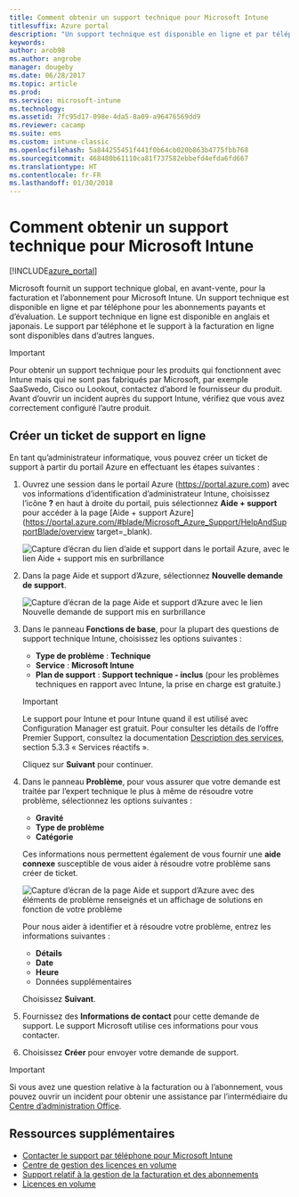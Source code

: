 ```yaml
---
title: Comment obtenir un support technique pour Microsoft Intune
titlesuffix: Azure portal
description: "Un support technique est disponible en ligne et par téléphone pour les abonnements payants et d’évaluation."
keywords: 
author: arob98
ms.author: angrobe
manager: dougeby
ms.date: 06/28/2017
ms.topic: article
ms.prod: 
ms.service: microsoft-intune
ms.technology: 
ms.assetid: 7fc95d17-098e-4da5-8a09-a96476569dd9
ms.reviewer: cacamp
ms.suite: ems
ms.custom: intune-classic
ms.openlocfilehash: 5a844255451f441f0b64cb020b863b4775fbb768
ms.sourcegitcommit: 468480b61110ca81f737582ebbefd4efda6fd667
ms.translationtype: HT
ms.contentlocale: fr-FR
ms.lasthandoff: 01/30/2018
---
```

# <a name="how-to-get-support-for-microsoft-intune"></a>Comment obtenir un support technique pour Microsoft Intune

[!INCLUDE[azure_portal](./includes/note-for-both-portals.md)]

Microsoft fournit un support technique global, en avant-vente, pour la facturation et l’abonnement pour Microsoft Intune. Un support technique est disponible en ligne et par téléphone pour les abonnements payants et d’évaluation. Le support technique en ligne est disponible en anglais et japonais. Le support par téléphone et le support à la facturation en ligne sont disponibles dans d’autres langues.

>[!IMPORTANT]
> Pour obtenir un support technique pour les produits qui fonctionnent avec Intune mais qui ne sont pas fabriqués par Microsoft, par exemple SaaSwedo, Cisco ou Lookout, contactez d’abord le fournisseur du produit. Avant d’ouvrir un incident auprès du support Intune, vérifiez que vous avez correctement configuré l’autre produit.

## <a name="create-an-online-support-ticket"></a>Créer un ticket de support en ligne

En tant qu’administrateur informatique, vous pouvez créer un ticket de support à partir du portail Azure en effectuant les étapes suivantes :

1. Ouvrez une session dans le portail Azure (https://portal.azure.com) avec vos informations d’identification d’administrateur Intune, choisissez l’icône **?** en haut à droite du portail, puis sélectionnez **Aide + support** pour accéder à la page [Aide + support Azure](https://portal.azure.com/#blade/Microsoft_Azure_Support/HelpAndSupportBlade/overview target=_blank).

    ![Capture d’écran du lien d’aide et support dans le portail Azure, avec le lien Aide + support mis en surbrillance](./media/azure-get-support.png)

2. Dans la page Aide et support d’Azure, sélectionnez **Nouvelle demande de support**.

    ![Capture d’écran de la page Aide et support d’Azure avec le lien Nouvelle demande de support mis en surbrillance](./media/azure-support-ticket-link.png)
3. Dans le panneau **Fonctions de base**, pour la plupart des questions de support technique Intune, choisissez les options suivantes :
    - **Type de problème** : **Technique**
    - **Service** : **Microsoft Intune**
    - **Plan de support** : **Support technique - inclus** (pour les problèmes techniques en rapport avec Intune, la prise en charge est gratuite.)

    >[!IMPORTANT]
    >Le support pour Intune et pour Intune quand il est utilisé avec Configuration Manager est gratuit. Pour consulter les détails de l’offre Premier Support, consultez la documentation [Description des services](https://www.microsoft.com/en-us/microsoftservices/services-list.aspx), section 5.3.3 « Services réactifs ».

    Cliquez sur **Suivant** pour continuer.
4. Dans le panneau **Problème**, pour vous assurer que votre demande est traitée par l’expert technique le plus à même de résoudre votre problème, sélectionnez les options suivantes :
    - **Gravité**
    - **Type de problème**
    - **Catégorie**

    Ces informations nous permettent également de vous fournir une **aide connexe** susceptible de vous aider à résoudre votre problème sans créer de ticket.

    ![Capture d’écran de la page Aide et support d’Azure avec des éléments de problème renseignés et un affichage de solutions en fonction de votre problème](./media/support-need-solutions.png)

    Pour nous aider à identifier et à résoudre votre problème, entrez les informations suivantes :
    -   **Détails**
    - **Date**
    - **Heure**
    - Données supplémentaires

    Choisissez **Suivant**.
5. Fournissez des **Informations de contact** pour cette demande de support. Le support Microsoft utilise ces informations pour vous contacter.
6. Choisissez **Créer** pour envoyer votre demande de support.

>[!IMPORTANT]
>Si vous avez une question relative à la facturation ou à l’abonnement, vous pouvez ouvrir un incident pour obtenir une assistance par l’intermédiaire du [Centre d’administration Office](https://portal.office.com/Support/SupportEntry.aspx).

## <a name="additional-resources"></a>Ressources supplémentaires
- [Contacter le support par téléphone pour Microsoft Intune](phone-support-contact.md)
- [Centre de gestion des licences en volume](http://go.microsoft.com/fwlink/p/?LinkID=282016)
- [Support relatif à la gestion de la facturation et des abonnements](https://support.office.com/article/Contact-Office-365-for-business-support-Admin-Help-32a17ca7-6fa0-4870-8a8d-e25ba4ccfd4b)
- [Licences en volume](http://go.microsoft.com/fwlink/p/?LinkID=282015)
